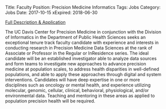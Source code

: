 Title: Faculty Position: Precision Medicine Informatics
Tags: Jobs
Category: Jobs
Date: 2017-10-15
xExpired: 2018-06-30

[Full Description & Application](https://recruit.ucdavis.edu/apply/JPF01825)

The UC Davis Center for Precision Medicine in conjunction with the Division of Informatics in the Department of Public Health Sciences seeks an exceptional tenure track faculty candidate with experience and interests in conducting research in Precision Medicine Data Sciences at the rank of Associate or Professor in the Regular or InResidence series. The ideal candidate will be an established investigator able to analyze data sources and form teams to investigate new approaches to advance precision medicine at population scales, to address health disparities in well-defined populations, and able to apply these approaches through digital and system interventions. Candidates will have deep expertise in one or more disciplines such as oncology or mental health, and experience utilizing molecular, genomic, cellular, clinical, behavioral, physiological, and/or environmental data. Teaching and mentoring in these areas as applied to population precision health will be required.
